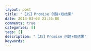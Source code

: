 ```yaml
---
layout: post
title: "【JS】Promise 创建+取结果"
date: 2014-03-03 23:36:00 
comments: true
categories: []
tags: []
description: "【JS】Promise 创建+取结果"
keywords: 
---
```





